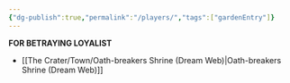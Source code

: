 ```yaml
---
{"dg-publish":true,"permalink":"/players/","tags":["gardenEntry"]}
---
```


**FOR  BETRAYING LOYALIST**
- [[The Crater/Town/Oath-breakers Shrine (Dream Web)\|Oath-breakers Shrine (Dream Web)]]